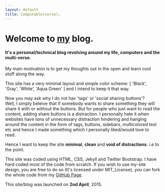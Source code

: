 ```yaml
---
layout: default
title: Computable(verse);
---
```


# Welcome to [my](/author) blog.  

#### It's a personal/technical blog revolving around my life, computers and the multi-verse.

My main motivation is to get my thoughts out in the open and learn cool stuff along the way.  

This site has a very minimal layout and simple color scheme: [ 'Black', 'Gray', 'White', 'Aqua Green' ] and I intend to keep it that way.

Now you may ask why I do not hav 'tags' or 'social sharing buttons'?  
Well, I simply beleive that if somebody wants to share something they will share it with or without the buttons. But for people who just want to read the content, adding share buttons is a distraction. 
I personally hate it when websites have tons of unnecessary distraction hindering and hanging around the content in the form of tags, buttons, sidebars, multicolored text etc and hence I made something which I personally liked/would love to read.

Hence I want to keep the site **minimal**, **clean** and **void of distractions**. i.e to the point. 

This site was coded using HTML, CSS, Jekyll and Twitter Bootstrap. I have hard coded most of the code from scratch. 
If you wish to use my-site design, you are free to do so (It's licensed under MIT_License), you can fork the whole code from
my [GitHub Page](https://github.com/miteshms).  

This site/blog was launched on **2nd April**, 2015.